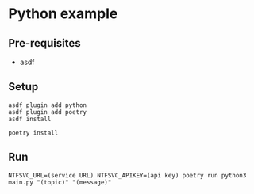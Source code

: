 # Python example

## Pre-requisites

* asdf

## Setup

```
asdf plugin add python
asdf plugin add poetry
asdf install

poetry install
```

## Run

```
NTFSVC_URL=(service URL) NTFSVC_APIKEY=(api key) poetry run python3 main.py "(topic)" "(message)"
```
